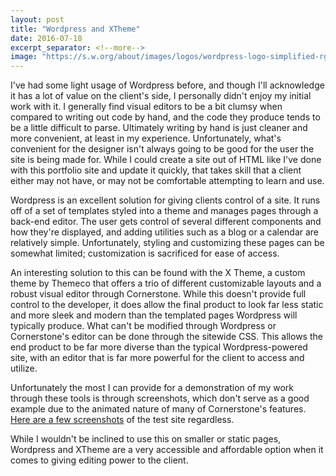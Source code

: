 ```yaml
---
layout: post
title: "Wordpress and XTheme"
date: 2016-07-18
excerpt_separator: <!--more-->
image: "https://s.w.org/about/images/logos/wordpress-logo-simplified-rgb.png"
---
```


I've had some light usage of Wordpress before, and though I'll acknowledge it has a lot of value on the client's side, I personally didn't enjoy my initial work with it. I generally find visual editors to be a bit clumsy when compared to writing out code by hand, and the code they produce tends to be a little difficult to parse. Ultimately writing by hand is just cleaner and more convenient, at least in my experience. Unfortunately, what's convenient for the designer isn't always going to be good for the user the site is being made for. While I could create a site out of HTML like I've done with this portfolio site and update it quickly, that takes skill that a client either may not have, or may not be comfortable attempting to learn and use.

Wordpress is an excellent solution for giving clients control of a site. It runs off of a set of templates styled into a theme and manages pages through a back-end editor. The user gets control of several different components and how they're displayed, and adding utilities such as a blog or a calendar are relatively simple. Unfortunately, styling and customizing these pages can be somewhat limited; customization is sacrificed for ease of access.

An interesting solution to this can be found with the X Theme, a custom theme by Themeco that offers a trio of different customizable layouts and a robust visual editor through Cornerstone. While this doesn't provide full control to the developer, it does allow the final product to look far less static and more sleek and modern than the templated pages Wordpress will typically produce. What can't be modified through Wordpress or Cornerstone's editor can be done through the sitewide CSS. This allows the end product to be far more diverse than the typical Wordpress-powered site, with an editor that is far more powerful for the client to access and utilize.

Unfortunately the most I can provide for a demonstration of my work through these tools is through screenshots, which don't serve as a good example due to the animated nature of many of Cornerstone's features. <a href="http://imgur.com/a/0WQ3l">Here are a few screenshots</a> of the test site regardless.

While I wouldn't be inclined to use this on smaller or static pages, Wordpress and XTheme are a very accessible and affordable option when it comes to giving editing power to the client. 